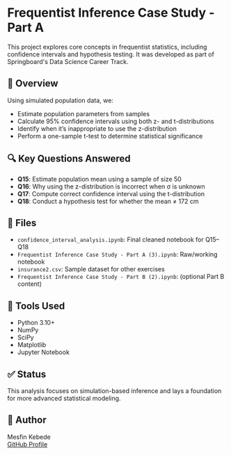 # Frequentist Inference Case Study - Part A

This project explores core concepts in frequentist statistics, including confidence intervals and hypothesis testing. It was developed as part of Springboard's Data Science Career Track.

## 📘 Overview

Using simulated population data, we:

- Estimate population parameters from samples
- Calculate 95% confidence intervals using both z- and t-distributions
- Identify when it’s inappropriate to use the z-distribution
- Perform a one-sample t-test to determine statistical significance

## 🔍 Key Questions Answered

- **Q15**: Estimate population mean using a sample of size 50  
- **Q16**: Why using the z-distribution is incorrect when σ is unknown  
- **Q17**: Compute correct confidence interval using the t-distribution  
- **Q18**: Conduct a hypothesis test for whether the mean ≠ 172 cm  

## 📂 Files

- `confidence_interval_analysis.ipynb`: Final cleaned notebook for Q15–Q18
- `Frequentist Inference Case Study - Part A (3).ipynb`: Raw/working notebook
- `insurance2.csv`: Sample dataset for other exercises
- `Frequentist Inference Case Study - Part B (2).ipynb`: (optional Part B content)

## 🧪 Tools Used

- Python 3.10+
- NumPy
- SciPy
- Matplotlib
- Jupyter Notebook

## ✅ Status

This analysis focuses on simulation-based inference and lays a foundation for more advanced statistical modeling.

## 👤 Author

Mesfin Kebede  
[GitHub Profile](https://github.com/mesfin-k)
